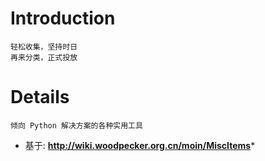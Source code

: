 # Introduction #
```
轻松收集，坚持时日
再来分类，正式投放
```

# Details #
`倾向 Python 解决方案的各种实用工具`
  * 基于: **http://wiki.woodpecker.org.cn/moin/MiscItems***
